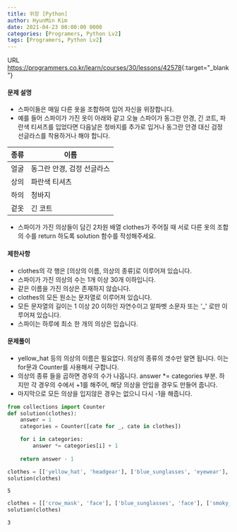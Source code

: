 ```yaml
---
title: 위장 [Python]
author: HyunMin Kim
date: 2021-04-23 00:00:00 0000
categories: [Programers, Python Lv2]
tags: [Programers, Python Lv2]
---
```


URL <https://programmers.co.kr/learn/courses/30/lessons/42578>{:target="_blank"}

#### 문제 설명
- 스파이들은 매일 다른 옷을 조합하여 입어 자신을 위장합니다.
- 예를 들어 스파이가 가진 옷이 아래와 같고 오늘 스파이가 동그란 안경, 긴 코트, 파란색 티셔츠를 입었다면 다음날은 청바지를 추가로 입거나 동그란 안경 대신 검정 선글라스를 착용하거나 해야 합니다.

|종류|이름|
|---|---|
|얼굴| 동그란 안경, 검정 선글라스|
|상의	|파란색 티셔츠|
|하의	|청바지|
|겉옷	|긴 코트|

- 스파이가 가진 의상들이 담긴 2차원 배열 clothes가 주어질 때 서로 다른 옷의 조합의 수를 return 하도록 solution 함수를 작성해주세요.

#### 제한사항
- clothes의 각 행은 [의상의 이름, 의상의 종류]로 이루어져 있습니다.
- 스파이가 가진 의상의 수는 1개 이상 30개 이하입니다.
- 같은 이름을 가진 의상은 존재하지 않습니다.
- clothes의 모든 원소는 문자열로 이루어져 있습니다.
- 모든 문자열의 길이는 1 이상 20 이하인 자연수이고 알파벳 소문자 또는 '_' 로만 이루어져 있습니다.
- 스파이는 하루에 최소 한 개의 의상은 입습니다.

#### 문제풀이
- yellow_hat 등의 의상의 이름은 필요없다. 의상의 종류의 갯수만 알면 됩니다. 이는 for문과 Counter를 사용해서 구합니다.
- 의상의 종류 들을 곱하면 경우의 수가 나옵니다. answer \*= categories 부분. 하지만 각 경우의 수에서 +1를 해주어, 해당 의상을 안입을 경우도 만들어 줍니다.
- 마지막으로 모든 의상을 입지않은 경우는 없으니 다시 -1을 해줍니다.


```python
from collections import Counter
def solution(clothes):
    answer = 1
    categories = Counter([cate for _, cate in clothes])

    for i in categories:
        answer *= categories[i] + 1
    
    return answer - 1
```


```python
clothes = [['yellow_hat', 'headgear'], ['blue_sunglasses', 'eyewear'], ['green_turban', 'headgear']]
solution(clothes)
```




    5




```python
clothes = [['crow_mask', 'face'], ['blue_sunglasses', 'face'], ['smoky_makeup', 'face']]
solution(clothes)
```




    3



